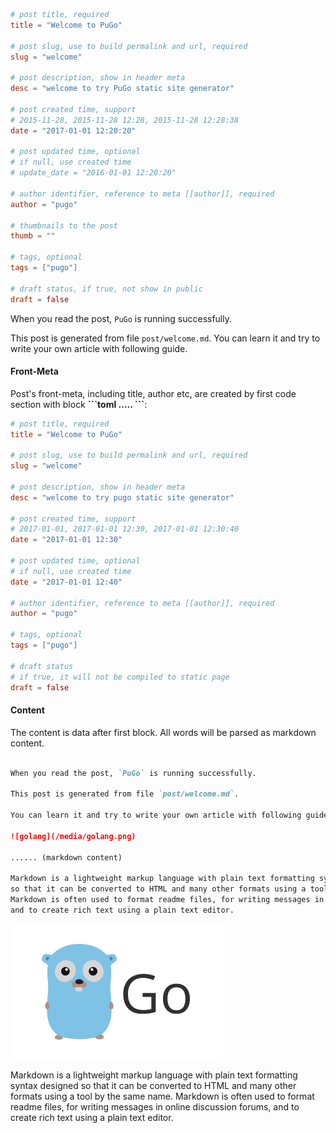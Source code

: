 ```toml
# post title, required
title = "Welcome to PuGo"

# post slug, use to build permalink and url, required
slug = "welcome"

# post description, show in header meta
desc = "welcome to try PuGo static site generator"

# post created time, support
# 2015-11-28, 2015-11-28 12:28, 2015-11-28 12:28:38
date = "2017-01-01 12:20:20"

# post updated time, optional
# if null, use created time
# update_date = "2016-01-01 12:20:20"

# author identifier, reference to meta [[author]], required
author = "pugo"

# thumbnails to the post
thumb = ""

# tags, optional
tags = ["pugo"]

# draft status, if true, not show in public
draft = false
```

When you read the post, `PuGo` is running successfully.

This post is generated from file `post/welcome.md`. You can learn it and try to write your own article with following guide.

#### Front-Meta

Post's front-meta, including title, author etc, are created by first code section with block **\`\`\`toml ..... \`\`\`**:

```toml
# post title, required
title = "Welcome to PuGo"

# post slug, use to build permalink and url, required
slug = "welcome"

# post description, show in header meta
desc = "welcome to try pugo static site generator"

# post created time, support
# 2017-01-01, 2017-01-01 12:30, 2017-01-01 12:30:40
date = "2017-01-01 12:30"

# post updated time, optional
# if null, use created time
date = "2017-01-01 12:40"

# author identifier, reference to meta [[author]], required
author = "pugo"

# tags, optional
tags = ["pugo"]

# draft status
# if true, it will not be compiled to static page
draft = false
```

#### Content

The content is data after first block. All words will be parsed as markdown content.

```markdown

When you read the post, `PuGo` is running successfully.

This post is generated from file `post/welcome.md`. 

You can learn it and try to write your own article with following guide.

![golang](/media/golang.png)

...... (markdown content)

Markdown is a lightweight markup language with plain text formatting syntax designed
so that it can be converted to HTML and many other formats using a tool by the same name.
Markdown is often used to format readme files, for writing messages in online discussion forums,
and to create rich text using a plain text editor.

```

![golang](/media/golang.png)

Markdown is a lightweight markup language with plain text formatting syntax designed
so that it can be converted to HTML and many other formats using a tool by the same name.
Markdown is often used to format readme files, for writing messages in online discussion forums,
and to create rich text using a plain text editor.
